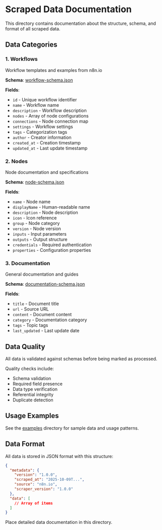 # Scraped Data Documentation

This directory contains documentation about the structure, schema, and format of all scraped data.

## Data Categories

### 1. Workflows
Workflow templates and examples from n8n.io

**Schema**: [workflow-schema.json](./schemas/workflow-schema.json)

**Fields**:
- `id` - Unique workflow identifier
- `name` - Workflow name
- `description` - Workflow description
- `nodes` - Array of node configurations
- `connections` - Node connection map
- `settings` - Workflow settings
- `tags` - Categorization tags
- `author` - Creator information
- `created_at` - Creation timestamp
- `updated_at` - Last update timestamp

### 2. Nodes
Node documentation and specifications

**Schema**: [node-schema.json](./schemas/node-schema.json)

**Fields**:
- `name` - Node name
- `displayName` - Human-readable name
- `description` - Node description
- `icon` - Icon reference
- `group` - Node category
- `version` - Node version
- `inputs` - Input parameters
- `outputs` - Output structure
- `credentials` - Required authentication
- `properties` - Configuration properties

### 3. Documentation
General documentation and guides

**Schema**: [documentation-schema.json](./schemas/documentation-schema.json)

**Fields**:
- `title` - Document title
- `url` - Source URL
- `content` - Document content
- `category` - Documentation category
- `tags` - Topic tags
- `last_updated` - Last update date

## Data Quality

All data is validated against schemas before being marked as processed.

Quality checks include:
- Schema validation
- Required field presence
- Data type verification
- Referential integrity
- Duplicate detection

## Usage Examples

See the [examples](./examples/) directory for sample data and usage patterns.

## Data Format

All data is stored in JSON format with this structure:

```json
{
  "metadata": {
    "version": "1.0.0",
    "scraped_at": "2025-10-09T...",
    "source": "n8n.io",
    "scraper_version": "1.0.0"
  },
  "data": [
    // Array of items
  ]
}
```

Place detailed data documentation in this directory.




